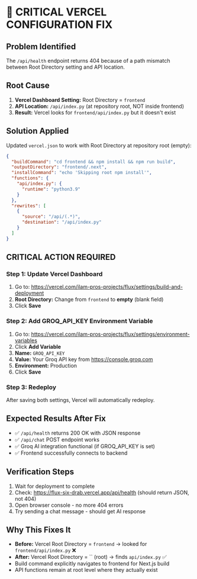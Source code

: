 # 🔧 CRITICAL VERCEL CONFIGURATION FIX

## Problem Identified
The `/api/health` endpoint returns 404 because of a path mismatch between Root Directory setting and API location.

## Root Cause
1. **Vercel Dashboard Setting:** Root Directory = `frontend`
2. **API Location:** `/api/index.py` (at repository root, NOT inside frontend)
3. **Result:** Vercel looks for `frontend/api/index.py` but it doesn't exist

## Solution Applied
Updated `vercel.json` to work with Root Directory at repository root (empty):

```json
{
  "buildCommand": "cd frontend && npm install && npm run build",
  "outputDirectory": "frontend/.next",
  "installCommand": "echo 'Skipping root npm install'",
  "functions": {
    "api/index.py": {
      "runtime": "python3.9"
    }
  },
  "rewrites": [
    {
      "source": "/api/(.*)",
      "destination": "/api/index.py"
    }
  ]
}
```

## CRITICAL ACTION REQUIRED

### Step 1: Update Vercel Dashboard
1. Go to: https://vercel.com/ilam-pros-projects/flux/settings/build-and-deployment
2. **Root Directory:** Change from `frontend` to **empty** (blank field)
3. Click **Save**

### Step 2: Add GROQ_API_KEY Environment Variable
1. Go to: https://vercel.com/ilam-pros-projects/flux/settings/environment-variables
2. Click **Add Variable**
3. **Name:** `GROQ_API_KEY`
4. **Value:** Your Groq API key from https://console.groq.com
5. **Environment:** Production
6. Click **Save**

### Step 3: Redeploy
After saving both settings, Vercel will automatically redeploy.

## Expected Results After Fix
- ✅ `/api/health` returns 200 OK with JSON response
- ✅ `/api/chat` POST endpoint works
- ✅ Groq AI integration functional (if GROQ_API_KEY is set)
- ✅ Frontend successfully connects to backend

## Verification Steps
1. Wait for deployment to complete
2. Check: https://flux-six-drab.vercel.app/api/health (should return JSON, not 404)
3. Open browser console - no more 404 errors
4. Try sending a chat message - should get AI response

## Why This Fixes It
- **Before:** Vercel Root Directory = `frontend` → looked for `frontend/api/index.py` ❌
- **After:** Vercel Root Directory = `` (root) → finds `api/index.py` ✅
- Build command explicitly navigates to frontend for Next.js build
- API functions remain at root level where they actually exist
